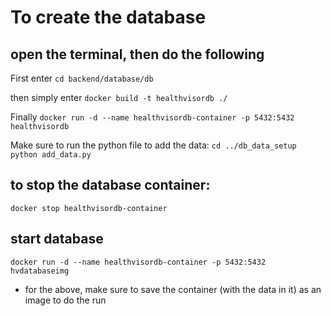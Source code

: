 
# To create the database

## open the terminal, then do the following

First enter `cd backend/database/db`

then simply enter `docker build -t healthvisordb ./`

Finally `docker run -d --name healthvisordb-container -p 5432:5432 healthvisordb`

Make sure to run the python file to add the data:
`cd ../db_data_setup`
`python add_data.py`

## to stop the database container:

`docker stop healthvisordb-container`

## start database

`docker run -d --name healthvisordb-container -p 5432:5432 hvdatabaseimg` 
 - for the above, make sure to save the container (with the data in it) as an image to do the run